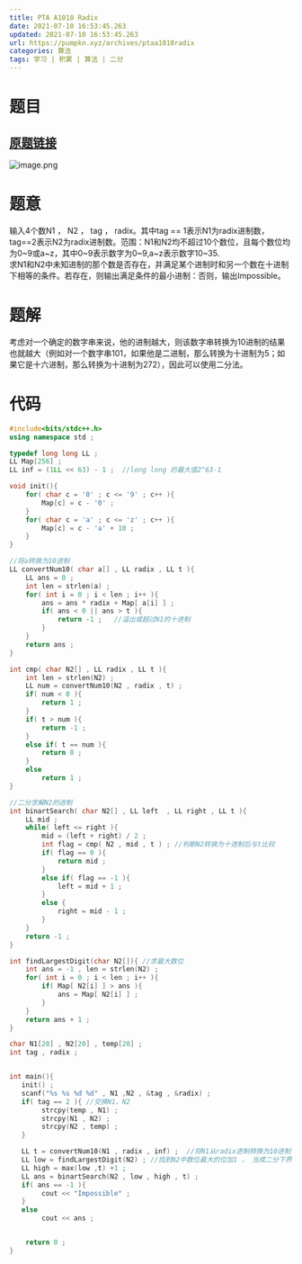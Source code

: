 ```yaml
---
title: PTA A1010 Radix
date: 2021-07-10 16:53:45.263
updated: 2021-07-10 16:53:45.263
url: https://pumpkn.xyz/archives/ptaa1010radix
categories: 算法
tags: 学习 | 积累 | 算法 | 二分
---
```


# 题目
## [原题链接](https://pintia.cn/problem-sets/994805342720868352/problems/994805507225665536)
![image.png](https://pumpkn.xyz/upload/2021/07/image-1bf0c79f889f4723846e70df393e8316.png)

# 题意
输入4个数N1 ， N2 ， tag ， radix。其中tag == 1表示N1为radix进制数，tag==2表示N2为radix进制数。范围：N1和N2均不超过10个数位，且每个数位均为0~9或a~z，其中0~9表示数字为0~9,a~z表示数字10~35.</br>
求N1和N2中未知进制的那个数是否存在，并满足某个进制时和另一个数在十进制下相等的条件。若存在，则输出满足条件的最小进制：否则，输出Impossible。
# 题解
考虑对一个确定的数字串来说，他的进制越大，则该数字串转换为10进制的结果也就越大（例如对一个数字串101，如果他是二进制，那么转换为十进制为5；如果它是十六进制，那么转换为十进制为272），因此可以使用二分法。
# 代码
```c++
#include<bits/stdc++.h>
using namespace std ;

typedef long long LL ;
LL Map[256] ;
LL inf = (1LL << 63) - 1 ;  //long long 的最大值2^63-1

void init(){
    for( char c = '0' ; c <= '9' ; c++ ){
        Map[c] = c - '0' ;
    }
    for( char c = 'a' ; c <= 'z' ; c++ ){
        Map[c] = c - 'a' + 10 ;
    }
}

//将a转换为10进制
LL convertNum10( char a[] , LL radix , LL t ){
    LL ans = 0 ;
    int len = strlen(a) ;
    for( int i = 0 ; i < len ; i++ ){
        ans = ans * radix + Map[ a[i] ] ;
        if( ans < 0 || ans > t ){
            return -1 ;   //溢出或超过N1的十进制
        }
    }
    return ans ;
}

int cmp( char N2[] , LL radix , LL t ){
    int len = strlen(N2) ;
    LL num = convertNum10(N2 , radix , t) ;
    if( num < 0 ){
        return 1 ;
    }
    if( t > num ){
        return -1 ;
    }
    else if( t == num ){
        return 0 ;
    }
    else
        return 1 ;
}

//二分求解N2的进制
int binartSearch( char N2[] , LL left  , LL right , LL t ){
    LL mid ;
    while( left <= right ){
        mid = (left + right) / 2 ;
        int flag = cmp( N2 , mid , t ) ; //判断N2转换为十进制后与t比较
        if( flag == 0 ){
            return mid ;
        }
        else if( flag == -1 ){
            left = mid + 1 ;
        }
        else {
            right = mid - 1 ;
        }
    }
    return -1 ;
}

int findLargestDigit(char N2[]){ //求最大数位
    int ans = -1 , len = strlen(N2) ;
    for( int i = 0 ; i < len ; i++ ){
        if( Map[ N2[i] ] > ans ){
            ans = Map[ N2[i] ] ;
        }
    }
    return ans + 1 ;
}

char N1[20] , N2[20] , temp[20] ;
int tag , radix ;


int main(){
   init() ;
   scanf("%s %s %d %d" , N1 ,N2 , &tag , &radix) ;
   if( tag == 2 ){ //交换N1，N2
        strcpy(temp , N1) ;
        strcpy(N1 , N2) ;
        strcpy(N2 , temp) ;
   }

   LL t = convertNum10(N1 , radix , inf) ;  //将N1从radix进制转换为10进制
   LL low = findLargestDigit(N2) ; //找到N2中数位最大的位加1 ， 当成二分下界
   LL high = max(low ,t) +1 ;
   LL ans = binartSearch(N2 , low , high , t) ;
   if( ans == -1 ){
        cout << "Impossible" ;
   }
   else
        cout << ans ;


    return 0 ;
}

```